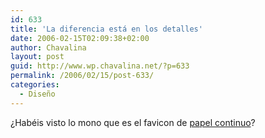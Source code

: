 ```yaml
---
id: 633
title: 'La diferencia está en los detalles'
date: 2006-02-15T02:09:38+02:00
author: Chavalina
layout: post
guid: http://www.wp.chavalina.net/?p=633
permalink: /2006/02/15/post-633/
categories:
  - Diseño
---
```

¿Habéis visto lo mono que es el favicon de <a href="http://www.papelcontinuo.net/" target="_blank">papel continuo</a>?